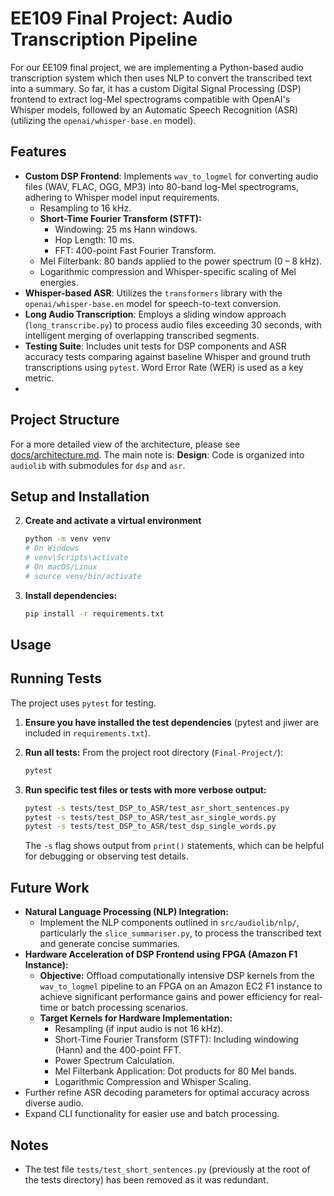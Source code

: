 # EE109 Final Project: Audio Transcription Pipeline

For our EE109 final project, we are implementing a Python-based audio transcription system which then uses NLP to convert the transcribed text into a summary. So far, it has a custom Digital Signal Processing (DSP) frontend to extract log-Mel spectrograms compatible with OpenAI's Whisper models, followed by an Automatic Speech Recognition (ASR) (utilizing the `openai/whisper-base.en` model). 

## Features

*   **Custom DSP Frontend**: Implements `wav_to_logmel` for converting audio files (WAV, FLAC, OGG, MP3) into 80-band log-Mel spectrograms, adhering to Whisper model input requirements.
    *   Resampling to 16 kHz.
    *   **Short-Time Fourier Transform (STFT):**
        *   Windowing: 25 ms Hann windows.
        *   Hop Length: 10 ms.
        *   FFT: 400-point Fast Fourier Transform.
    *   Mel Filterbank: 80 bands applied to the power spectrum (0 – 8 kHz).
    *   Logarithmic compression and Whisper-specific scaling of Mel energies.
*   **Whisper-based ASR**: Utilizes the `transformers` library with the `openai/whisper-base.en` model for speech-to-text conversion.
*   **Long Audio Transcription**: Employs a sliding window approach (`long_transcribe.py`) to process audio files exceeding 30 seconds, with intelligent merging of overlapping transcribed segments.
*   **Testing Suite**: Includes unit tests for DSP components and ASR accuracy tests comparing against baseline Whisper and ground truth transcriptions using `pytest`. Word Error Rate (WER) is used as a key metric.
*   

## Project Structure
For a more detailed view of the architecture, please see [docs/architecture.md](docs/architecture.md). The main note is: 
**Design**: Code is organized into `audiolib` with submodules for `dsp` and `asr`.

## Setup and Installation

2.  **Create and activate a virtual environment**
    ```bash
    python -m venv venv
    # On Windows
    # venv\Scripts\activate
    # On macOS/Linux
    # source venv/bin/activate
    ```

3.  **Install dependencies:**
    ```bash
    pip install -r requirements.txt
    ```

## Usage

## Running Tests

The project uses `pytest` for testing.

1.  **Ensure you have installed the test dependencies** (pytest and jiwer are included in `requirements.txt`).

2.  **Run all tests:**
    From the project root directory (`Final-Project/`):
    ```bash
    pytest
    ```

3.  **Run specific test files or tests with more verbose output:**
    ```bash
    pytest -s tests/test_DSP_to_ASR/test_asr_short_sentences.py
    pytest -s tests/test_DSP_to_ASR/test_asr_single_words.py
    pytest -s tests/test_DSP_to_ASR/test_dsp_single_words.py
    ```
    The `-s` flag shows output from `print()` statements, which can be helpful for debugging or observing test details.

## Future Work

*   **Natural Language Processing (NLP) Integration:**
    *   Implement the NLP components outlined in `src/audiolib/nlp/`, particularly the `slice_summariser.py`, to process the transcribed text and generate concise summaries.
*   **Hardware Acceleration of DSP Frontend using FPGA (Amazon F1 Instance):**
    *   **Objective:** Offload computationally intensive DSP kernels from the `wav_to_logmel` pipeline to an FPGA on an Amazon EC2 F1 instance to achieve significant performance gains and power efficiency for real-time or batch processing scenarios.
    *   **Target Kernels for Hardware Implementation:**
        *   Resampling (if input audio is not 16 kHz).
        *   Short-Time Fourier Transform (STFT): Including windowing (Hann) and the 400-point FFT.
        *   Power Spectrum Calculation.
        *   Mel Filterbank Application: Dot products for 80 Mel bands.
        *   Logarithmic Compression and Whisper Scaling.
*   Further refine ASR decoding parameters for optimal accuracy across diverse audio.
*   Expand CLI functionality for easier use and batch processing.

## Notes
* The test file `tests/test_short_sentences.py` (previously at the root of the tests directory) has been removed as it was redundant.
